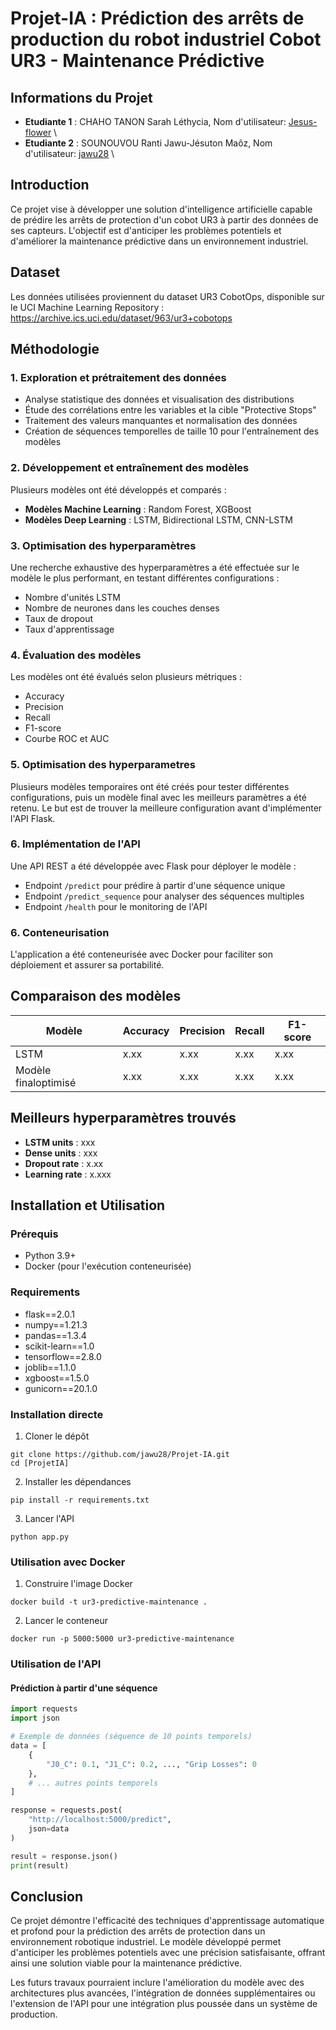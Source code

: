 # Projet-IA : Prédiction des arrêts de production du robot industriel Cobot UR3 - Maintenance Prédictive 
## Informations du Projet 
- **Etudiante 1** : CHAHO TANON Sarah Léthycia, Nom d'utilisateur: [Jesus-flower](https://github.com/Jesus-flower) \\
- **Etudiante 2** : SOUNOUVOU Ranti Jawu-Jésuton Maôz, Nom d'utilisateur: [jawu28](https://github.com/jawu28) \\

## Introduction
Ce projet vise à développer une solution d'intelligence artificielle capable de prédire les arrêts de protection d'un cobot UR3 à partir des données de ses capteurs. L'objectif est d'anticiper les problèmes potentiels et d'améliorer la maintenance prédictive dans un environnement industriel. 

## Dataset
Les données utilisées proviennent du dataset UR3 CobotOps, disponible sur le UCI Machine Learning Repository : https://archive.ics.uci.edu/dataset/963/ur3+cobotops
 

## Méthodologie

### 1. Exploration et prétraitement des données
- Analyse statistique des données et visualisation des distributions
- Étude des corrélations entre les variables et la cible "Protective Stops"
- Traitement des valeurs manquantes et normalisation des données
- Création de séquences temporelles de taille 10 pour l'entraînement des modèles

### 2. Développement et entraînement des modèles
Plusieurs modèles ont été développés et comparés :
- **Modèles Machine Learning** : Random Forest, XGBoost
- **Modèles Deep Learning** : LSTM, Bidirectional LSTM, CNN-LSTM

### 3. Optimisation des hyperparamètres
Une recherche exhaustive des hyperparamètres a été effectuée sur le modèle le plus performant, en testant différentes configurations :
- Nombre d'unités LSTM
- Nombre de neurones dans les couches denses
- Taux de dropout
- Taux d'apprentissage

### 4. Évaluation des modèles
Les modèles ont été évalués selon plusieurs métriques :
- Accuracy
- Precision
- Recall
- F1-score
- Courbe ROC et AUC

### 5. Optimisation des hyperparametres
Plusieurs modèles temporaires ont été créés pour tester différentes configurations, puis un modèle final avec les meilleurs paramètres a été retenu. Le but est de trouver la meilleure configuration avant d'implémenter l'API Flask.

### 6. Implémentation de l'API
Une API REST a été développée avec Flask pour déployer le modèle :
- Endpoint `/predict` pour prédire à partir d'une séquence unique
- Endpoint `/predict_sequence` pour analyser des séquences multiples
- Endpoint `/health` pour le monitoring de l'API

### 6. Conteneurisation
L'application a été conteneurisée avec Docker pour faciliter son déploiement et assurer sa portabilité.

## Comparaison des modèles

| Modèle               | Accuracy | Precision | Recall | F1-score |
|----------------------|----------|-----------|--------|----------|
| LSTM                 | x.xx     | x.xx      | x.xx   | x.xx     |
| Modèle finaloptimisé | x.xx     | x.xx      | x.xx   | x.xx     |

## Meilleurs hyperparamètres trouvés

- **LSTM units** : xxx
- **Dense units** : xxx
- **Dropout rate** : x.xx
- **Learning rate** : x.xxx


## Installation et Utilisation

### Prérequis
- Python 3.9+
- Docker (pour l'exécution conteneurisée)

### Requirements
- flask==2.0.1
- numpy==1.21.3
- pandas==1.3.4
- scikit-learn==1.0
- tensorflow==2.8.0
- joblib==1.1.0
- xgboost==1.5.0
- gunicorn==20.1.0
### Installation directe
1. Cloner le dépôt
```
git clone https://github.com/jawu28/Projet-IA.git
cd [ProjetIA]
```

2. Installer les dépendances
```
pip install -r requirements.txt
```

3. Lancer l'API
```
python app.py
```

### Utilisation avec Docker
1. Construire l'image Docker
```
docker build -t ur3-predictive-maintenance .
```

2. Lancer le conteneur
```
docker run -p 5000:5000 ur3-predictive-maintenance
```

### Utilisation de l'API

#### Prédiction à partir d'une séquence
```python
import requests
import json

# Exemple de données (séquence de 10 points temporels)
data = [
    {
        "J0_C": 0.1, "J1_C": 0.2, ..., "Grip Losses": 0
    },
    # ... autres points temporels
]

response = requests.post(
    "http://localhost:5000/predict",
    json=data
)

result = response.json()
print(result)
```

## Conclusion

Ce projet démontre l'efficacité des techniques d'apprentissage automatique et profond pour la prédiction des arrêts de protection dans un environnement robotique industriel. Le modèle développé permet d'anticiper les problèmes potentiels avec une précision satisfaisante, offrant ainsi une solution viable pour la maintenance prédictive.

Les futurs travaux pourraient inclure l'amélioration du modèle avec des architectures plus avancées, l'intégration de données supplémentaires ou l'extension de l'API pour une intégration plus poussée dans un système de production.






